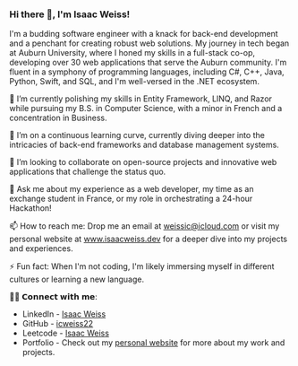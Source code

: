 ### Hi there 👋, I'm Isaac Weiss!

I'm a budding software engineer with a knack for back-end development and a penchant for creating robust web solutions. My journey in tech began at Auburn University, where I honed my skills in a full-stack co-op, developing over 30 web applications that serve the Auburn community. I'm fluent in a symphony of programming languages, including C#, C++, Java, Python, Swift, and SQL, and I'm well-versed in the .NET ecosystem.

🔭 I’m currently polishing my skills in Entity Framework, LINQ, and Razor while pursuing my B.S. in Computer Science, with a minor in French and a concentration in Business.

🌱 I’m on a continuous learning curve, currently diving deeper into the intricacies of back-end frameworks and database management systems.

👯 I’m looking to collaborate on open-source projects and innovative web applications that challenge the status quo.

💬 Ask me about my experience as a web developer, my time as an exchange student in France, or my role in orchestrating a 24-hour Hackathon!

📫 How to reach me: Drop me an email at weissic@icloud.com or visit my personal website at www.isaacweiss.dev for a deeper dive into my projects and experiences.

⚡ Fun fact: When I'm not coding, I'm likely immersing myself in different cultures or learning a new language.

🙋‍♂️ 𝗖𝗼𝗻𝗻𝗲𝗰𝘁 𝘄𝗶𝘁𝗵 𝗺𝗲:

- LinkedIn - [Isaac Weiss](https://www.linkedin.com/in/icweiss22/)
- GitHub - [icweiss22](https://github.com/icweiss22)
- Leetcode - [Isaac Weiss](https://leetcode.com/icweiss22/)
- Portfolio - Check out my [personal website](http://www.isaacweiss.dev) for more about my work and projects.
